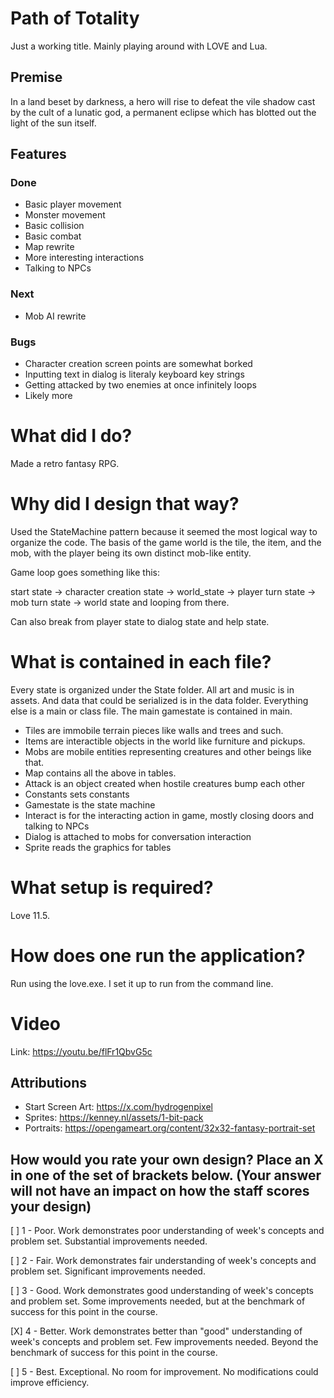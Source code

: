 # Path of Totality
Just a working title. Mainly playing around with LOVE and Lua.

## Premise
In a land beset by darkness, a hero will rise to defeat the vile shadow cast by the
cult of a lunatic god, a permanent eclipse which has blotted out the light of the sun 
itself.

## Features

### Done
- Basic player movement
- Monster movement
- Basic collision
- Basic combat
- Map rewrite
- More interesting interactions
- Talking to NPCs

### Next

- Mob AI rewrite

### Bugs
- Character creation screen points are somewhat borked
- Inputting text in dialog is literaly keyboard key strings
- Getting attacked by two enemies at once infinitely loops
- Likely more

# What did I do?
Made a retro fantasy RPG.

# Why did I design that way?
Used the StateMachine pattern because it seemed the most logical way to organize the code. The basis of the game world is the tile, the item, and the mob, with the player being its own distinct mob-like entity.  

Game loop goes something like this:

start state -> character creation state -> world_state -> player turn state -> mob turn state -> world state and looping from there.

Can also break from player state to dialog state and help state.

# What is contained in each file?
Every state is organized under the State folder. All art and music is in assets. And data that could be serialized  is in the data folder. Everything else is a main or class file. The main gamestate is contained in main.
- Tiles are immobile terrain pieces like walls and trees and such. 
- Items are interactible objects in the world like furniture and pickups. 
- Mobs are mobile entities representing creatures and other beings like that.
- Map contains all the above in tables.
- Attack is an object created when hostile creatures bump each other
- Constants sets constants
- Gamestate is the state machine
- Interact is for the interacting action in game, mostly closing doors and talking to NPCs
- Dialog is attached to mobs for conversation interaction
- Sprite reads the graphics for tables

# What setup is required?
Love 11.5.

# How does one run the application?
Run using the love.exe. I set it up to run from the command line.

# Video
Link: https://youtu.be/flFr1QbvG5c

## Attributions
- Start Screen Art: https://x.com/hydrogenpixel
- Sprites: https://kenney.nl/assets/1-bit-pack
- Portraits: https://opengameart.org/content/32x32-fantasy-portrait-set

## How would you rate your own design? Place an X in one of the set of brackets below. (Your answer will not have an impact on how the staff scores your design)

[ ] 1 - Poor. Work demonstrates poor understanding of week's concepts and problem set. Substantial improvements needed.

[ ] 2 - Fair. Work demonstrates fair understanding of week's concepts and problem set. Significant improvements needed.

[ ] 3 - Good. Work demonstrates good understanding of week's concepts and problem set. Some improvements needed, but at the benchmark of success for this point in the course.

[X] 4 - Better. Work demonstrates better than "good" understanding of week's concepts and problem set. Few improvements needed. Beyond the benchmark of success for this point in the course.

[ ] 5 - Best. Exceptional. No room for improvement. No modifications could improve efficiency.